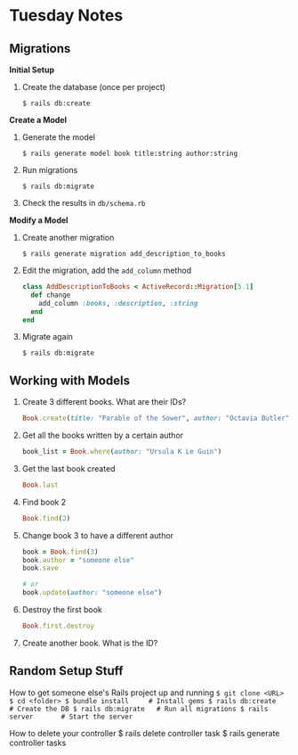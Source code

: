# Tuesday Notes

## Migrations

**Initial Setup**
1. Create the database (once per project)
    ```
    $ rails db:create
    ```

**Create a Model**
1. Generate the model
    ```
    $ rails generate model book title:string author:string
    ```

1. Run migrations
    ```
    $ rails db:migrate
    ```

1. Check the results in `db/schema.rb`

**Modify a Model**
1. Create another migration
    ```
    $ rails generate migration add_description_to_books
    ```

1. Edit the migration, add the `add_column` method
    ```ruby
    class AddDescriptionToBooks < ActiveRecord::Migration[5.1]
      def change
        add_column :books, :description, :string
      end
    end
    ```

1. Migrate again
    ```
    $ rails db:migrate
    ```

## Working with Models

1. Create 3 different books. What are their IDs?
    ```ruby
    Book.create(title: "Parable of the Sower", author: "Octavia Butler")
    ```

1. Get all the books written by a certain author
    ```ruby
    book_list = Book.where(author: "Ursula K Le Guin")
    ```

1. Get the last book created
    ```ruby
    Book.last
    ```

1. Find book 2
    ```ruby
    Book.find(2)
    ```

1. Change book 3 to have a different author
    ```ruby
    book = Book.find(3)
    book.author = "someone else"
    book.save

    # or
    book.update(author: "someone else")
    ```

1. Destroy the first book
    ```ruby
    Book.first.destroy
    ```

1. Create another book. What is the ID?

## Random Setup Stuff

How to get someone else's Rails project up and running
    ```
    $ git clone <URL>
    $ cd <folder>
    $ bundle install     # Install gems
    $ rails db:create    # Create the DB
    $ rails db:migrate   # Run all migrations
    $ rails server       # Start the server
    ```

How to delete your controller
    $ rails delete controller task
    $ rails generate controller tasks
